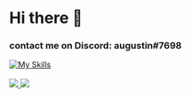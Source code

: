 # Hi there 👋
### contact me on Discord: augustin#7698

[![My Skills](https://skillicons.dev/icons?i=php,mysql,js,html,css,py,arduino,vscode,codepen,discord,cloudflare)](https://skillicons.dev)
<br /><br />
<a href="https://github.com/augustin7698/" target="_blank">
    <img src="https://github-readme-stats.vercel.app/api?username=augustin7698&theme=blue-green">
    <img src="https://github-readme-stats.vercel.app/api/top-langs?locale=en&hide_title=true&layout=compact&card_width=320&langs_count=6&theme=github_dark&hide_border=true&username=augustin7698"/>
</a>
